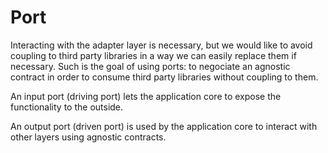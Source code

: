 # Port

Interacting with the adapter layer is necessary, but we would like to avoid coupling to third party libraries
in a way we can easily replace them if necessary. Such is the goal of using ports: to negociate an agnostic contract
in order to consume third party libraries without coupling to them.

An input port (driving port) lets the application core to expose the functionality to the outside.

An output port (driven port) is used by the application core to interact with other layers using agnostic contracts.
